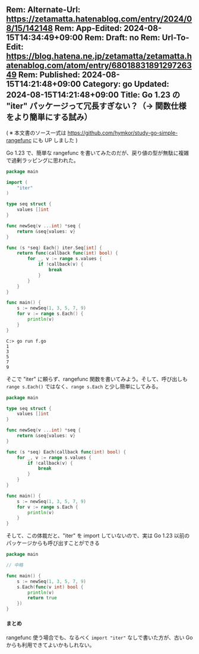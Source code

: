 Rem: Alternate-Url: https://zetamatta.hatenablog.com/entry/2024/08/15/142148
Rem: App-Edited: 2024-08-15T14:34:49+09:00
Rem: Draft: no
Rem: Url-To-Edit: https://blog.hatena.ne.jp/zetamatta/zetamatta.hatenablog.com/atom/entry/6801883189129726349
Rem: Published: 2024-08-15T14:21:48+09:00
Category: go
Updated: 2024-08-15T14:21:48+09:00
Title: Go 1.23 の "iter" パッケージって冗長すぎない？（→ 関数仕様をより簡単にする試み）
---
( ※  本文書のソース一式は https://github.com/hymkor/study-go-simple-rangefunc にも UP しました )

Go 1.23 で、簡単な rangefunc を書いてみたのだが、戻り値の型が無駄に複雑で過剰ラッピングに思われた。

```go
package main

import (
    "iter"
)

type seq struct {
    values []int
}

func newSeq(v ...int) *seq {
    return &seq{values: v}
}

func (s *seq) Each() iter.Seq[int] {
    return func(callback func(int) bool) {
        for _, v := range s.values {
            if !callback(v) {
                break
            }
        }
    }
}

func main() {
    s := newSeq(1, 3, 5, 7, 9)
    for v := range s.Each() {
        println(v)
    }
}
```

```
C:> go run f.go
1
3
5
7
9
```

そこで "iter" に頼らず、rangefunc 関数を書いてみよう。そして、呼び出しも `range s.Each()` ではなく、`range s.Each` と少し簡単にしてみる。

```go
package main

type seq struct {
    values []int
}

func newSeq(v ...int) *seq {
    return &seq{values: v}
}

func (s *seq) Each(callback func(int) bool) {
    for _, v := range s.values {
        if !callback(v) {
            break
        }
    }
}

func main() {
    s := newSeq(1, 3, 5, 7, 9)
    for v := range s.Each {
        println(v)
    }
}
```

そして、この体裁だと、"iter" を import していないので、実は Go 1.23 以前のパッケージからも呼び出すことができる

```go
package main

// 中略

func main() {
    s := newSeq(1, 3, 5, 7, 9)
    s.Each(func(v int) bool {
        println(v)
        return true
    })
}
```

#### まとめ

rangefunc 使う場合でも、なるべく `import "iter"` なしで書いた方が、古い Go からも利用できてよいかもしれない。
